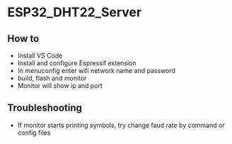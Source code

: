 # ESP32_DHT22_Server

## How to

* Install VS Code
* Install and configure Espressif extension
* In menuconfig enter wifi network name and password
* build, flash and monitor
* Monitor will show ip and port

## Troubleshooting

* If monitor starts printing symbols, try change faud rate by command or config files

